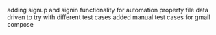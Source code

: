 adding signup and signin functionality for automation
property file data driven to try with different test cases
added manual test cases for gmail compose 
